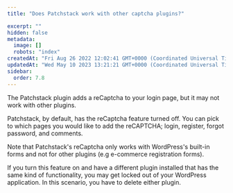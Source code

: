 ```yaml
---
title: "Does Patchstack work with other captcha plugins?"

excerpt: ""
hidden: false
metadata: 
  image: []
  robots: "index"
createdAt: "Fri Aug 26 2022 12:02:41 GMT+0000 (Coordinated Universal Time)"
updatedAt: "Wed May 10 2023 13:21:21 GMT+0000 (Coordinated Universal Time)"
sidebar:
  order: 7.8
---
```

The Patchstack plugin adds a reCaptcha to your login page, but it may not work with other plugins.

Patchstack, by default, has the reCaptcha feature turned off. You can pick to which pages you would like to add the reCAPTCHA; login, register, forgot password, and comments.

Note that Patchstack's reCaptcha only works with WordPress's built-in forms and not for other plugins (e.g e-commerce registration forms).

If you turn this feature on and have a different plugin installed that has the same kind of functionality, you may get locked out of your WordPress application. In this scenario, you have to delete either plugin.
